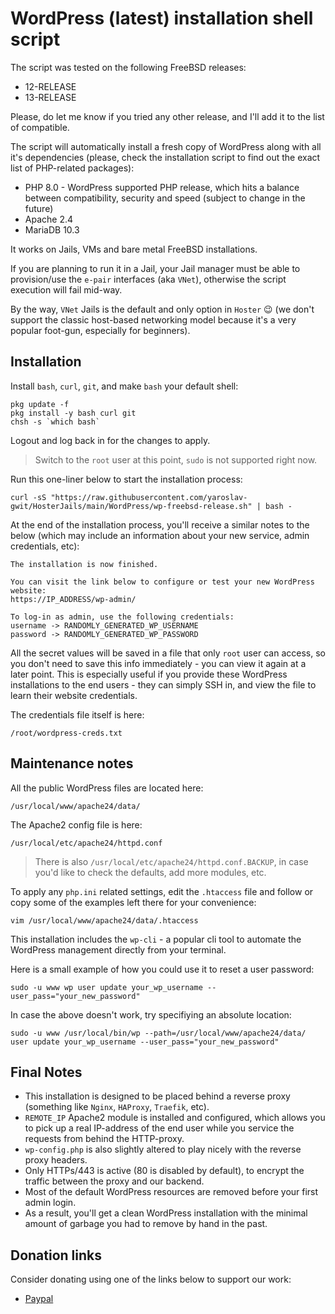# WordPress (latest) installation shell script

The script was tested on the following FreeBSD releases:

- 12-RELEASE
- 13-RELEASE

Please, do let me know if you tried any other release, and I'll add it to the list of compatible.

The script will automatically install a fresh copy of WordPress along with all it's dependencies (please, check the installation script to find out the exact list of PHP-related packages):

- PHP 8.0 - WordPress supported PHP release, which hits a balance between compatibility, security and speed (subject to change in the future)
- Apache 2.4
- MariaDB 10.3

It works on Jails, VMs and bare metal FreeBSD installations.

If you are planning to run it in a Jail, your Jail manager must be able to provision/use the `e-pair` interfaces (aka `VNet`), otherwise the script execution will fail mid-way.

By the way, `VNet` Jails is the default and only option in `Hoster` 😉
(we don't support the classic host-based networking model because it's a very popular foot-gun, especially for beginners).

## Installation

Install `bash`, `curl`, `git`, and make `bash` your default shell:

```shell
pkg update -f
pkg install -y bash curl git
chsh -s `which bash`
```

Logout and log back in for the changes to apply.

> Switch to the `root` user at this point, `sudo` is not supported right now.

Run this one-liner below to start the installation process:

```shell
curl -sS "https://raw.githubusercontent.com/yaroslav-gwit/HosterJails/main/WordPress/wp-freebsd-release.sh" | bash -
```

At the end of the installation process, you'll receive a similar notes to the below (which may include an information about your new service, admin credentials, etc):

```text
The installation is now finished.

You can visit the link below to configure or test your new WordPress website:
https://IP_ADDRESS/wp-admin/

To log-in as admin, use the following credentials:
username -> RANDOMLY_GENERATED_WP_USERNAME
password -> RANDOMLY_GENERATED_WP_PASSWORD
```

All the secret values will be saved in a file that only `root` user can access, so you don't need to save this info immediately - you can view it again at a later point.
This is especially useful if you provide these WordPress installations to the end users - they can simply SSH in, and view the file to learn their website credentials.

The credentials file itself is here:

```shell
/root/wordpress-creds.txt
```

## Maintenance notes

All the public WordPress files are located here:

```shell
/usr/local/www/apache24/data/
```

The Apache2 config file is here:

```shell
/usr/local/etc/apache24/httpd.conf
```

> There is also `/usr/local/etc/apache24/httpd.conf.BACKUP`, in case you'd like to check the defaults, add more modules, etc.

To apply any `php.ini` related settings, edit the `.htaccess` file and follow or copy some of the examples left there for your convenience:

```shell
vim /usr/local/www/apache24/data/.htaccess
```

This installation includes the `wp-cli` - a popular cli tool to automate the WordPress management directly from your terminal.

Here is a small example of how you could use it to reset a user password:

```shell
sudo -u www wp user update your_wp_username --user_pass="your_new_password"
```

In case the above doesn't work, try specifiying an absolute location:

```shell
sudo -u www /usr/local/bin/wp --path=/usr/local/www/apache24/data/ user update your_wp_username --user_pass="your_new_password"
```

## Final Notes

- This installation is designed to be placed behind a reverse proxy (something like `Nginx`, `HAProxy`, `Traefik`, etc).
- `REMOTE_IP` Apache2 module is installed and configured, which allows you to pick up a real IP-address of the end user while you service the requests from behind the HTTP-proxy.
- `wp-config.php` is also slightly altered to play nicely with the reverse proxy headers.
- Only HTTPs/443 is active (80 is disabled by default), to encrypt the traffic between the proxy and our backend.
- Most of the default WordPress resources are removed before your first admin login.
- As a result, you'll get a clean WordPress installation with the minimal amount of garbage you had to remove by hand in the past.

## Donation links

Consider donating using one of the links below to support our work:

- [Paypal](https://www.paypal.com/cgi-bin/webscr?cmd=_s-xclick&hosted_button_id=BYZMNVH4QH3L2&source=url)
